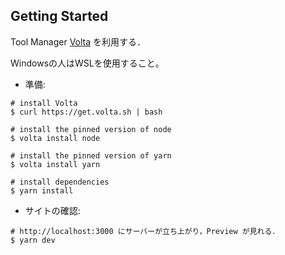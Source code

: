 ## Getting Started

Tool Manager [Volta](https://volta.sh/) を利用する．

Windowsの人はWSLを使用すること。

- 準備:

```shell
# install Volta
$ curl https://get.volta.sh | bash

# install the pinned version of node
$ volta install node

# install the pinned version of yarn
$ volta install yarn

# install dependencies
$ yarn install
```

- サイトの確認:

```shell
# http://localhost:3000 にサーバーが立ち上がり，Preview が見れる．
$ yarn dev
```
